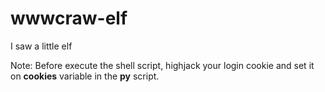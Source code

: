 # wwwcraw-elf
I saw a little elf


Note: Before execute the shell script, highjack your login cookie and set it on **cookies** variable in the **py** script.